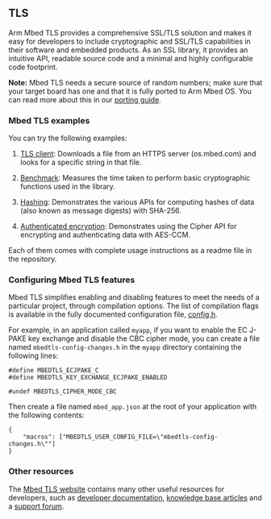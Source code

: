 ## TLS

Arm Mbed TLS provides a comprehensive SSL/TLS solution and makes it easy for developers to include cryptographic and SSL/TLS capabilities in their software and embedded products. As an SSL library, it provides an intuitive API, readable source code and a minimal and highly configurable code footprint.

<span class="notes">**Note:** Mbed TLS needs a secure source of random numbers; make sure that your target board has one and that it is fully ported to Arm Mbed OS. You can read more about this in our [porting guide](contributing.html).</span>

### Mbed TLS examples

You can try the following examples:

1. <a href="https://github.com/ARMmbed/mbed-os-example-tls/tree/master/tls-client" target="_blank">TLS client</a>: Downloads a file from an HTTPS server (os.mbed.com) and looks for a specific string in that file.

1. <a href="https://github.com/ARMmbed/mbed-os-example-tls/tree/master/benchmark" target="_blank">Benchmark</a>: Measures the time taken to perform basic cryptographic functions used in the library.

1. <a href="https://github.com/ARMmbed/mbed-os-example-tls/tree/master/hashing" target="_blank">Hashing</a>: Demonstrates the various APIs for computing hashes of data (also known as message digests) with SHA-256.

1. <a href="https://github.com/ARMmbed/mbed-os-example-tls/tree/master/authcrypt" target="_blank">Authenticated encryption</a>: Demonstrates using the Cipher API for encrypting and authenticating data with AES-CCM.

Each of them comes with complete usage instructions as a readme file in the repository.

### Configuring Mbed TLS features

Mbed TLS simplifies enabling and disabling features to meet the needs of a particular project, through compilation options. The list of compilation flags is available in the fully documented configuration file, <a href="https://github.com/ARMmbed/mbedtls/blob/development/include/mbedtls/config.h" target="_blank">config.h</a>.

For example, in an application called `myapp`, if you want to enable the EC J-PAKE key exchange and disable the CBC cipher mode, you can create a file named  `mbedtls-config-changes.h` in the `myapp` directory containing the following lines:

```
#define MBEDTLS_ECJPAKE_C
#define MBEDTLS_KEY_EXCHANGE_ECJPAKE_ENABLED

#undef MBEDTLS_CIPHER_MODE_CBC
```

Then create a file named `mbed_app.json` at the root of your application with the following contents:

```
{
    "macros": ["MBEDTLS_USER_CONFIG_FILE=\"mbedtls-config-changes.h\""]
}
```

### Other resources

The <a href="https://tls.mbed.org" target="_blank">Mbed TLS website</a> contains many other useful resources for developers, such as <a href="https://tls.mbed.org/dev-corner" target="_blank">developer documentation</a>, <a href="https://tls.mbed.org/kb" target="_blank">knowledge base articles</a> and a <a href="https://tls.mbed.org/discussions" target="_blank">support forum</a>.

